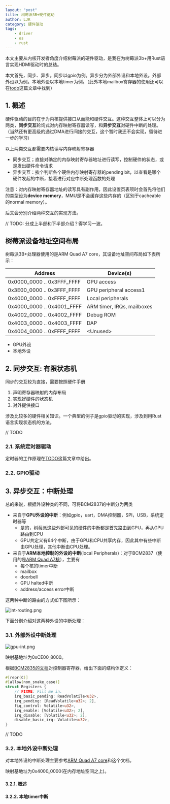 ```yaml
---
layout: "post"
title: 树莓派3B+硬件驱动
author: LJR
category: 硬件驱动
tags:
    - driver
    - os
    - rust
---
```


本文主要从内核开发者角度介绍树莓派的硬件驱动，是我在为树莓派3b+用Rust语言实现HDMI驱动时的总结。

本文首先，同步、异步。同步以gpio为例。异步分为外部外设和本地外设。外部外设以为例。本地外设以本地timer为例。（此外本地mailbox寄存器的使用还可以在[todo]()这篇文章中找到）

## 1. 概述

硬件驱动的目的在于为内核提供接口从而能和硬件交互。这种交互整体上可以分为两类，**同步交互**轮询式对内存映射寄存器读写，和**异步交互**对硬件中断的处理。（当然还有更高级的通过DMA进行间接的交互，这个暂时我还不会实现，留待进一步的学习）

以上两类交互都需要内核读写内存映射寄存器

+ 同步交互；直接对确定的内存映射寄存器地址进行读写，控制硬件的状态，或是发出硬件命令请求
+ 异步交互：挨个判断各个硬件内存映射寄存器的pending bit，以查看是哪个硬件发起的中断，接着进行对应中断处理函数的处理

注意：对内存映射寄存器地址的读写具有副作用，因此设置页表项时会首先将他们的类型设为**device memory**，MMU是不会缓存这些内存的（区别于cacheable的normal memory）。

后文会分别介绍两种交互的实现方法。

// TODO: 分成上半部和下半部介绍？得学习一波。

## 树莓派设备地址空间布局

树莓派3B+处理器使用的是ARM Quad A7 core，其设备地址空间布局如下表所示：

|Address|Device(s)|
|---|---|
|0x0000_0000 .. 0x3FFF_FFFF|GPU access|
|0x3E00_0000 .. 0x3FFF_FFFF|GPU peripheral access1|
|0x4000_0000 .. 0xFFFF_FFFF|Local peripherals|
|0x4000_0000 .. 0x4001_FFFF|ARM timer, IRQs, mailboxes|
|0x4002_0000 .. 0x4002_FFFF|Debug ROM|
|0x4003_0000 .. 0x4003_FFFF|DAP|
|0x4004_0000 .. 0xFFFF_FFFF|\<Unused\>|

+ GPU外设
+ 本地外设

## 2. 同步交互: 有限状态机

同步的交互较为直接，需要按照硬件手册

1. 声明寄存器映射的内存布局
2. 实现好硬件的状态机
3. 对外提供接口

涉及比较多的硬件相关知识。一个典型的例子是gpio驱动的实现，涉及到用Rust语言实现状态机的方法。

// TODO

### 2.1. 系统定时器驱动

定时器的工作原理在[TODO]()这篇文章中给出。

### 2.2. GPIO驱动

## 3. 异步交互：中断处理

总的来说，根据外设种类的不同，可将BCM2837的中断分为两类

+ 来自于**GPU外设的中断**：例如gpio，uart，DMA控制器，SPI，USB，系统定时器等
  + 是的，树莓派这些外部可见的硬件的中断都是首先路由到GPU，再从GPU路由到CPU
  + GPU共定义有64个中断，由于GPU和CPU共享内存，因此其中有些中断由GPU处理，其他中断由CPU处理。
+ 来自于**ARM本地控制的外设的中断**(local Peripherals)：对于BCM2837（使用的是[ARM Quad A7核](http://infocenter.arm.com/help/index.jsp?topic=/com.arm.doc.ddi0464f/index.html)），主要有
  + 每个核的timer中断
  + mailbox
  + doorbell
  + GPU halted中断
  + address/access error中断

这两种中断的路由的方式如下图所示：

![int-routing.png](https://i.loli.net/2021/04/20/XTwz4LverAYt1xg.png)

下面分别介绍对这两种外设的中断处理：

### 3.1. 外部外设中断处理

![gpu-int.png](https://i.loli.net/2021/04/20/zntpd6qlXOiKDPf.png)

映射基地址为0xCE00_8000。

根据[BCM2835的文档](https://www.raspberrypi.org/documentation/hardware/raspberrypi/bcm2835/README.md)对控制器寄存器，给出下面的结构体定义：

```rust
#[repr(C)]
#[allow(non_snake_case)]
struct Registers {
    // FIXME: Fill me in.
    irq_basic_pending: ReadVolatile<u32>,
    irq_pending: [ReadVolatile<u32>; 2],
    fiq_control: Volatile<u32>,
    irq_enable: [Volatile<u32>; 2],
    irq_disable: [Volatile<u32>; 2],
    disable_basic_irq: Volatile<u32>,
}
```

// TODO

### 3.2. 本地外设中断处理

对本地外设的中断处理主要参考[ARM Quad A7 core](https://www.raspberrypi.org/documentation/hardware/raspberrypi/bcm2836/README.md)和这个文档。

映射基地址为0x4000_0000(在内存地址空间之上)。

#### 3.2.1. 概述

#### 3.2.2. 本地timer中断
